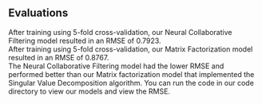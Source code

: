 ## Evaluations

After training using 5-fold cross-validation, our Neural Collaborative Filtering model resulted in an RMSE of 0.7923.  
After training using 5-fold cross-validation, our Matrix Factorization model resulted in an RMSE of 0.8767.  
The Neural Collaborative Filtering model had the lower RMSE and performed better than our Matrix factorization model that implemented the Singular Value Decomposition algorithm. You can run the code in our code directory to view our models and view the RMSE.

